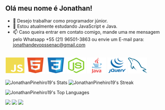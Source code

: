 <h2>Olá meu nome é Jonathan!</h2>


- 👀 Desejo trabalhar como programador júnior.
- 🌱 Estou atualmente estudando JavaScript e Java.
- 📫 Caso queira entrar em contato comigo, mande uma me mensagem pelo Whatsapp +55 (21) 96501-3863 ou envie um E-mail para: jonathandevopssenac@gmail.com

<div style="display: inline_block; margin-bottom: 20px;"><br>
  <img align="center" alt="Jhon-Js" height="50" width="60" src="https://raw.githubusercontent.com/devicons/devicon/master/icons/javascript/javascript-plain.svg">
<img align="center" alt="Jhon-HTML" height="50" width="60" src="https://raw.githubusercontent.com/devicons/devicon/master/icons/html5/html5-original.svg">
  <img align="center" alt="Jhon-CSS" height="50" width="60" src="https://raw.githubusercontent.com/devicons/devicon/master/icons/css3/css3-original.svg">
  <img align="center" alt="Jhon-Node" height="50" width="60" src="https://raw.githubusercontent.com/devicons/devicon/master/icons/nodejs/nodejs-original.svg">
  <img align="center" alt="Jhon-Java" height="50" width="60" src="https://raw.githubusercontent.com/devicons/devicon/master/icons/java/java-original-wordmark.svg">
  <img align="center" alt="Jhon-Jquery" height="50" width="60" src="https://raw.githubusercontent.com/devicons/devicon/master/icons/jquery/jquery-plain-wordmark.svg">
  <img align="center" alt="Jhon-MySQL" height="50" width="60" src="https://raw.githubusercontent.com/devicons/devicon/master/icons/mysql/mysql-original.svg">
</div>







![JonathanPinehiro19's Stats](https://github-readme-stats.vercel.app/api?username=JonathanPinehiro19&theme=material-palenight&show_icons=true&hide_border=true&count_private=true)
![JonathanPinehiro19's Streak](https://github-readme-streak-stats.herokuapp.com/?user=JonathanPinehiro19&theme=material-palenight&hide_border=true)


![JonathanPinehiro19's Top Languages](https://github-readme-stats.vercel.app/api/top-langs/?username=JonathanPinehiro19&theme=material-palenight&show_icons=true&hide_border=true&layout=compact)

[<img src="https://img.shields.io/badge/linkedin-%230077B5.svg?&style=for-the-badge&logo=linkedin&logoColor=white" />](https://www.linkedin.com/in/jonathan-pinheiro-a294a1177/) [<img src = "https://img.shields.io/badge/instagram-%23E4405F.svg?&style=for-the-badge&logo=instagram&logoColor=white">](https://instagram.com/jonathan_pinheiros?igshid=MzNlNGNkZWQ4Mg==) [<img src = "https://img.shields.io/badge/facebook-%231877F2.svg?&style=for-the-badge&logo=facebook&logoColor=white">](https://www.facebook.com/profile.php?id=100017716937199&mibextid=ZbWKwL)
<!---
JonathanPinehiro19/JonathanPinehiro19 is a ✨ special ✨ repository because its `README.md` (this file) appears on your GitHub profile.
You can click the Preview link to take a look at your changes.
--->

